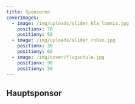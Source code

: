 ```yaml
---
title: Sponsoren
coverImages:
  - image: /img/uploads/slider_kla_lommis.jpg
    positionx: 70
    positiony: 50
  - image: /img/uploads/slider_robin.jpg
    positionx: 30
    positiony: 60
  - image: /img/cover/flugschule.jpg
    positionx: 90
    positiony: 50
---
```

## **Hauptsponsor**
